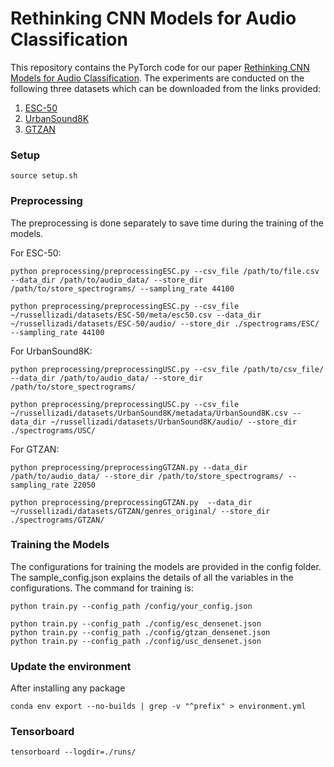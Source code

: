 # Rethinking CNN Models for Audio Classification

This repository contains the PyTorch code for our paper [Rethinking CNN Models for Audio Classification](https://arxiv.org/abs/2007.11154). The experiments are conducted on the following three datasets which can be downloaded from the links provided:
1. [ESC-50](https://github.com/karolpiczak/ESC-50)
2. [UrbanSound8K](https://urbansounddataset.weebly.com/urbansound8k.html)
3. [GTZAN](https://www.kaggle.com/andradaolteanu/gtzan-dataset-music-genre-classification)

### Setup
```console
source setup.sh
```

### Preprocessing

The preprocessing is done separately to save time during the training of the models.

For ESC-50: 
```console
python preprocessing/preprocessingESC.py --csv_file /path/to/file.csv --data_dir /path/to/audio_data/ --store_dir /path/to/store_spectrograms/ --sampling_rate 44100
```

```console
python preprocessing/preprocessingESC.py --csv_file ~/russellizadi/datasets/ESC-50/meta/esc50.csv --data_dir ~/russellizadi/datasets/ESC-50/audio/ --store_dir ./spectrograms/ESC/ --sampling_rate 44100
```

For UrbanSound8K:
```console
python preprocessing/preprocessingUSC.py --csv_file /path/to/csv_file/ --data_dir /path/to/audio_data/ --store_dir /path/to/store_spectrograms/
```

```console
python preprocessing/preprocessingUSC.py --csv_file ~/russellizadi/datasets/UrbanSound8K/metadata/UrbanSound8K.csv --data_dir ~/russellizadi/datasets/UrbanSound8K/audio/ --store_dir ./spectrograms/USC/ 
```

For GTZAN:
```console
python preprocessing/preprocessingGTZAN.py --data_dir /path/to/audio_data/ --store_dir /path/to/store_spectrograms/ --sampling_rate 22050
```

```console
python preprocessing/preprocessingGTZAN.py  --data_dir ~/russellizadi/datasets/GTZAN/genres_original/ --store_dir ./spectrograms/GTZAN/ 
```

### Training the Models

The configurations for training the models are provided in the config folder. The sample_config.json explains the details of all the variables in the configurations. The command for training is: 
```console
python train.py --config_path /config/your_config.json
```

```console
python train.py --config_path ./config/esc_densenet.json
python train.py --config_path ./config/gtzan_densenet.json
python train.py --config_path ./config/usc_densenet.json
```

### Update the environment
After installing any package
```
conda env export --no-builds | grep -v "^prefix" > environment.yml
```

### Tensorboard
```
tensorboard --logdir=./runs/
```